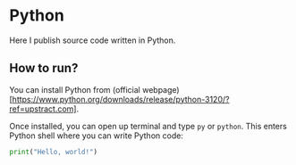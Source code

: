 # Python 
Here I publish source code written in Python.

## How to run?

You can install Python from (official webpage)[https://www.python.org/downloads/release/python-3120/?ref=upstract.com]. 

Once installed, you can open up terminal and type `py` or `python`. This enters Python shell where you can write Python code:

```python
print("Hello, world!")
```

